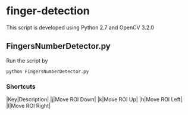 # finger-detection
This script is developed using Python 2.7 and OpenCV 3.2.0

## FingersNumberDetector.py
Run the script by
```
python FingersNumberDetector.py
```

### Shortcuts
|Key|Description|
|j|Move ROI Down|
|k|Move ROI Up|
|h|Move ROI Left|
|l|Move ROI Right|
